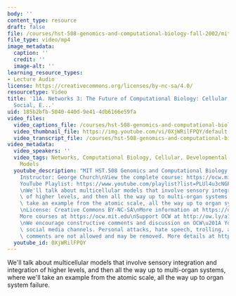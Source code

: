```yaml
---
body: ''
content_type: resource
draft: false
file: /courses/hst-508-genomics-and-computational-biology-fall-2002/mithst_508f02_lec11a_360p_16_9.mp4
file_type: video/mp4
image_metadata:
  caption: ''
  credit: ''
  image-alt: ''
learning_resource_types:
- Lecture Audio
license: https://creativecommons.org/licenses/by-nc-sa/4.0/
resourcetype: Video
title: '11A. Networks 3: The Future of Computational Biology: Cellular, Developmental,
  Social, E...'
uid: 185b2bfb-5040-440d-9e41-4db6166e59fa
video_files:
  video_captions_file: /courses/hst-508-genomics-and-computational-biology-fall-2002/1CSKLPnEJImLFvEKy2Q1YXd7-OHbKV71I_transcript.webvtt
  video_thumbnail_file: https://img.youtube.com/vi/0XjWRilFPQY/default.jpg
  video_transcript_file: /courses/hst-508-genomics-and-computational-biology-fall-2002/1CSKLPnEJImLFvEKy2Q1YXd7-OHbKV71I_transcript.pdf
video_metadata:
  video_speakers: ''
  video_tags: Networks, Computational Biology, Cellular, Developmental, Social, Ecological
    Models
  youtube_description: "MIT HST.508 Genomics and Computational Biology, Fall 2002\n\
    Instructor: George Church\nView the complete course: https://ocw.mit.edu/courses/hst-508-genomics-and-computational-biology-fall-2002/\n\
    YouTube Playlist: https://www.youtube.com/playlist?list=PLUl4u3cNGP61gaHWysmlYNeGsuUI8y5GV\n\
    \nWe'll talk about multicellular models that involve sensory integration and integration\
    \ of higher levels, and then all the way up to multi-organ systems, where we'll\
    \ take an example from the atomic scale, all the way up to organ system failure.\n\
    \nLicense: Creative Commons BY-NC-SA\nMore information at https://ocw.mit.edu/terms\n\
    More courses at https://ocw.mit.edu\nSupport OCW at http://ow.ly/a1If50zVRlQ\n\
    \nWe encourage constructive comments and discussion on OCW\u201A YouTube and other\
    \ social media channels. Personal attacks, hate speech, trolling, and inappropriate\
    \ comments are not allowed and may be removed. More details at https://ocw.mit.edu/comments."
  youtube_id: 0XjWRilFPQY
---
```

We'll talk about multicellular models that involve sensory integration and integration of higher levels, and then all the way up to multi-organ systems, where we'll take an example from the atomic scale, all the way up to organ system failure.